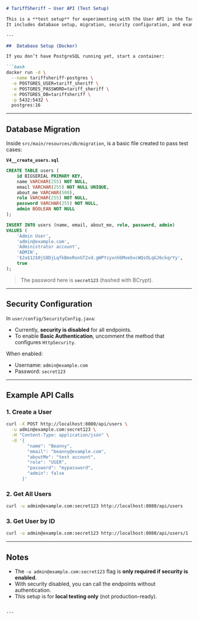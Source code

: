 

````markdown
# TariffSheriff – User API (Test Setup)

This is a **test setup** for experimenting with the User API in the TariffSheriff project.  
It includes database setup, migration, security configuration, and example `curl` commands.

---

##  Database Setup (Docker)

If you don’t have PostgreSQL running yet, start a container:

```bash
docker run -d \
  --name tariffsheriff-postgres \
  -e POSTGRES_USER=tariff_sheriff \
  -e POSTGRES_PASSWORD=tariff_sheriff \
  -e POSTGRES_DB=tariffsheriff \
  -p 5432:5432 \
  postgres:16
````

---

##  Database Migration

Inside `src/main/resources/db/migration`, is a basic file created to pass test cases:

**`V4__create_users.sql`**

```sql
CREATE TABLE users (
    id BIGSERIAL PRIMARY KEY,
    name VARCHAR(255) NOT NULL,
    email VARCHAR(255) NOT NULL UNIQUE,
    about_me VARCHAR(500),
    role VARCHAR(255) NOT NULL,
    password VARCHAR(255) NOT NULL,
    admin BOOLEAN NOT NULL
);

INSERT INTO users (name, email, about_me, role, password, admin)
VALUES (
    'Admin User',
    'admin@example.com',
    'Administrator account',
    'ADMIN',
    '$2a$12$0jS8DjLqfkBmxRonGT2vd.gWPYzyxnhbMoebvcWQsOLqGJ6ckqrYy',
    true
);
```

> The password here is **`secret123`** (hashed with BCrypt).

---

##  Security Configuration

In `user/config/SecurityConfig.java`:

* Currently, **security is disabled** for all endpoints.
* To enable **Basic Authentication**, uncomment the method that configures `HttpSecurity`.

When enabled:

* Username: `admin@example.com`
* Password: `secret123`

---

## Example API Calls

### 1. Create a User

```bash
curl -X POST http://localhost:8080/api/users \
  -u admin@example.com:secret123 \
  -H "Content-Type: application/json" \
  -d '{
        "name": "Beanny",
        "email": "beanny@example.com",
        "aboutMe": "test account",
        "role": "USER",
        "password": "mypassword",
        "admin": false
      }'
```

### 2. Get All Users

```bash
curl -u admin@example.com:secret123 http://localhost:8080/api/users
```

### 3. Get User by ID

```bash
curl -u admin@example.com:secret123 http://localhost:8080/api/users/1
```

---

## Notes

* The `-u admin@example.com:secret123` flag is **only required if security is enabled**.
* With security disabled, you can call the endpoints without authentication.
* This setup is for **local testing only** (not production-ready).

```

---

